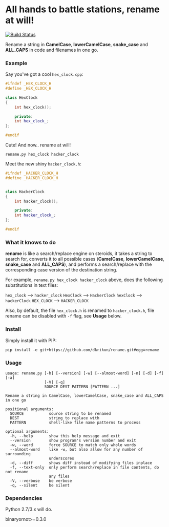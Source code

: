 All hands to battle stations, rename at will!
======

[![Build Status](https://travis-ci.org/dkrikun/rename.png)](https://travis-ci.org/dkrikun/rename)

Rename a string in **CamelCase**, **lowerCamelCase**, **snake_case** and **ALL_CAPS** in code and
filenames in one go.

### Example

Say you've got a cool `hex_clock.cpp`:


```cpp
#ifndef _HEX_CLOCK_H
#define _HEX_CLOCK_H

class HexClock
{
    int hex_clock();

    private:
    int hex_clock_;
};

#endif
```

Cute! And now.. rename at will!

`rename.py hex_clock hacker_clock`

Meet the new shiny `hacker_clock.h`:

```cpp
#ifndef _HACKER_CLOCK_H
#define _HACKER_CLOCK_H


class HackerClock
{
    int hacker_clock();

    private:
    int hacker_clock_;
};

#endif
```

### What it knows to do

**rename** is like a search/replace engine on steroids, it takes a string
to search for, converts it to all possible cases (**CamelCase**,
**lowerCamelCase**, **snake_case** and **ALL_CAPS**), and performs a
search/replace with the corresponding case version of the destination string.

For example, `rename.py hex_clock hacker_clock` above, does the following
substitutions in text files:

   `hex_clock` --> `hacker_clock`
   `HexClock` --> `HackerClock`
   `hexClock` --> `hackerClock`
   `HEX_CLOCK` --> `HACKER_CLOCK`

Also, by default, the file `hex_clock.h` is renamed to `hacker_clock.h`, file
rename can be disabled with `-f` flag, see **Usage** below.

### Install
Simply install it with PIP:

    pip install -e git+https://github.com/dkrikun/rename.git#egg=rename


### Usage

```
usage: rename.py [-h] [--version] [-w] [--almost-word] [-n] [-d] [-f] [-a]
                 [-V] [-q]
                 SOURCE DEST PATTERN [PATTERN ...]

Rename a string in CamelCase, lowerCamelCase, snake_case and ALL_CAPS in one go

positional arguments:
  SOURCE           source string to be renamed
  DEST             string to replace with
  PATTERN          shell-like file name patterns to process

optional arguments:
  -h, --help       show this help message and exit
  --version        show program's version number and exit
  -w, --word       force SOURCE to match only whole words
  --almost-word    like -w, but also allow for any number of surrounding
                   underscores
  -d, --diff       shows diff instead of modifying files inplace
  -f, --text-only  only perform search/replace in file contents, do not rename
                   any files
  -V, --verbose    be verbose
  -q, --silent     be silent
```


### Dependencies

Python 2.7/3.x will do.

binaryornot>=0.3.0
